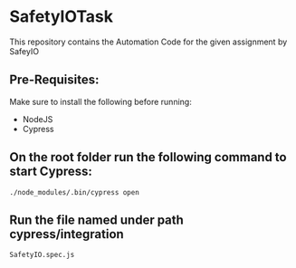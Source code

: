 # SafetyIOTask
This repository contains the Automation Code for the given assignment by SafeyIO

## Pre-Requisites:

Make sure to install the following before running:

- NodeJS
- Cypress

## On the root folder run the following command to start Cypress:
```
./node_modules/.bin/cypress open
```

## Run the file named under path cypress/integration
```
SafetyIO.spec.js
```
